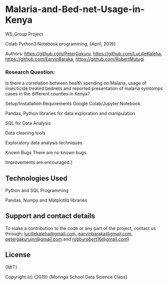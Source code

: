 # Malaria-and-Bed-net-Usage-in-Kenya

W5_Group Project

Colab Python3 Notebook programming, {April, 2019}

Authors: https://github.com/PeterGakuru, https://github.com/LucilleKaleha, https://github.com/EarvinBaraka, https://github.com/RobertMutugi

### Research Question:
Is there a correlation between health spending on Malaria, usage of insecticide treated bednets and reported presentation of malaria symtomps cases in the different counties in Kenya?

Setup/Installation Requirements
Google Colab/Jupyter Notebook.

Pandas, Python libraries for data exploration and manipulation

SQL for Data Analysis

Data cleaning tools

Exploratory data analysis techniques.

Known Bugs
There are no known bugs.

Improvements are encouraged.}

## Technologies Used
Python and SQL Programming

Pandas, Numpy and Matplotlib libraries

## Support and contact details
To make a contribution to the code or any part of the project, contact us through; lucillekaleha@gmail.com, earvinbaraka@gmail.com, petergakurujnr@gmail.com and robbyrobert16@gmail.com}

## License
{MIT}

Copyright (c) {2019} {Moringa School Data Science Class}
